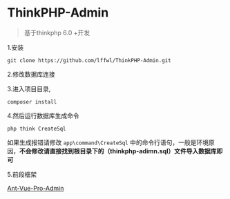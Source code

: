 ThinkPHP-Admin
===============
> 基于thinkphp 6.0 +开发

1.安装

`git clone https://github.com/lffwl/ThinkPHP-Admin.git`

2.修改数据库连接

3.进入项目目录,

`composer install` 

4.然后运行数据库生成命令

`php think CreateSql`

如果生成报错请修改 `app\command\CreateSql` 中的命令行语句，一般是环境原因，**不会修改请直接找到根目录下的（thinkphp-adimn.sql）文件导入数据库即可**

5.前段框架

[Ant-Vue-Pro-Admin](https://github.com/lffwl/ant-vue-pro-admin)




